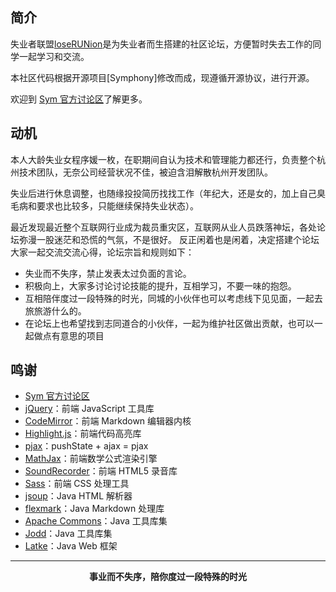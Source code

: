 ## 简介

失业者联盟[loseRUNion](http://losergogogo.com)是为失业者而生搭建的社区论坛，方便暂时失去工作的同学一起学习和交流。

本社区代码根据开源项目[Symphony]修改而成，现遵循开源协议，进行开源。

欢迎到 [Sym 官方讨论区](https://hacpai.com/tag/sym)了解更多。

## 动机

本人大龄失业女程序媛一枚，在职期间自认为技术和管理能力都还行，负责整个杭州技术团队，无奈公司经营状况不佳，被迫含泪解散杭州开发团队。

失业后进行休息调整，也随缘投投简历找找工作（年纪大，还是女的，加上自己臭毛病和要求也比较多，只能继续保持失业状态）。

最近发现最近整个互联网行业成为裁员重灾区，互联网从业人员跌落神坛，各处论坛弥漫一股迷茫和恐慌的气氛，不是很好。
反正闲着也是闲着，决定搭建个论坛大家一起交流交流心得，论坛宗旨和规则如下：

* 失业而不失序，禁止发表太过负面的言论。
* 积极向上，大家多讨论讨论技能的提升，互相学习，不要一味的抱怨。
* 互相陪伴度过一段特殊的时光，同城的小伙伴也可以考虑线下见见面，一起去旅旅游什么的。
* 在论坛上也希望找到志同道合的小伙伴，一起为维护社区做出贡献，也可以一起做点有意思的项目 


## 鸣谢

* [Sym 官方讨论区](https://hacpai.com/tag/sym)
* [jQuery](https://github.com/jquery/jquery)：前端 JavaScript 工具库
* [CodeMirror](https://github.com/codemirror/CodeMirror)：前端 Markdown 编辑器内核
* [Highlight.js](https://github.com/isagalaev/highlight.js)：前端代码高亮库
* [pjax](https://github.com/defunkt/jquery-pjax)：pushState + ajax = pjax
* [MathJax](https://github.com/mathjax/MathJax)：前端数学公式渲染引擎
* [SoundRecorder](https://github.com/rderveloy/JavaScript-Sound-Recorder)：前端 HTML5 录音库
* [Sass](http://sass-lang.com)：前端 CSS 处理工具
* [jsoup](https://github.com/jhy/jsoup)：Java HTML 解析器
* [flexmark](https://github.com/vsch/flexmark-java)：Java Markdown 处理库
* [Apache Commons](http://commons.apache.org)：Java 工具库集
* [Jodd](https://github.com/oblac/jodd)：Java 工具库集
* [Latke](https://github.com/b3log/latke)：Java Web 框架


----

<p align = "center">
<strong>事业而不失序，陪你度过一段特殊的时光</strong>
</p>

